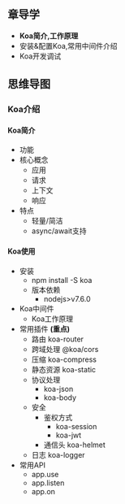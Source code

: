 ## 章导学
* **Koa简介,工作原理**
* 安装&配置Koa,常用中间件介绍
* Koa开发调试

## 思维导图
### Koa介绍
#### Koa简介
* 功能
* 核心概念
    * 应用
    * 请求
    * 上下文
    * 响应
* 特点
    * 轻量/简洁
    * async/await支持

#### Koa使用
* 安装
    * npm install -S koa
    * 版本依赖
        * nodejs>v7.6.0
* Koa中间件
    * Koa工作原理
* 常用插件 **(重点)**
    * 路由 koa-router
    * 跨域处理 @koa/cors
    * 压缩 koa-compress
    * 静态资源 koa-static
    * 协议处理
        * koa-json
        * koa-body
    * 安全
        * 鉴权方式
            * koa-session
            * koa-jwt
        * 通信头 koa-helmet
    * 日志 koa-logger
* 常用API
    * app.use
    * app.listen
    * app.on
